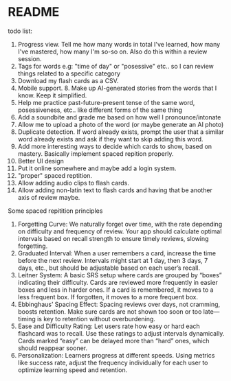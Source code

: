 # README

todo list: 
1. Progress view. Tell me how many words in total I've learned, how many I've mastered, how many I'm so-so on. Also do this within a review session. 
2. Tags for words e.g: "time of day" or "posessive" etc.. so I can review things related to a specific category
1. Download my flash cards as a CSV.
1. Mobile support.
   8. Make up AI-generated stories from the words that I know. Keep it simplified.
9. Help me practice past-future-present tense of the same word, posessiveness, etc.. like different forms of the same thing
10. Add a soundbite and grade me based on how well I pronounce/intonate
11. Allow me to upload a photo of the word (or maybe generate an AI photo)
1. Duplicate detection. If word already exists, prompt the user that a similar word already exists and ask if they want to skip adding this word. 
2. Add more interesting ways to decide which cards to show, based on mastery. Basically implement spaced repition properly. 
3. Better UI design
4. Put it online somewhere and maybe add a login system. 
5. "proper" spaced reptition. 
6. Allow adding audio clips to flash cards. 
7. Allow adding non-latin text to flash cards and having that be another axis of review maybe.

Some spaced repitition principles
1.	Forgetting Curve: We naturally forget over time, with the rate depending on difficulty and frequency of review. Your app should calculate optimal intervals based on recall strength to ensure timely reviews, slowing forgetting.
3.	Graduated Interval: When a user remembers a card, increase the time before the next review. Intervals might start at 1 day, then 3 days, 7 days, etc., but should be adjustable based on each user’s recall.
4.	Leitner System: A basic SRS setup where cards are grouped by “boxes” indicating their difficulty. Cards are reviewed more frequently in easier boxes and less in harder ones. If a card is remembered, it moves to a less frequent box. If forgotten, it moves to a more frequent box.
5.	Ebbinghaus’ Spacing Effect: Spacing reviews over days, not cramming, boosts retention. Make sure cards are not shown too soon or too late—timing is key to retention without overburdening.
6.	Ease and Difficulty Rating: Let users rate how easy or hard each flashcard was to recall. Use these ratings to adjust intervals dynamically. Cards marked “easy” can be delayed more than “hard” ones, which should reappear sooner.
7.	Personalization: Learners progress at different speeds. Using metrics like success rate, adjust the frequency individually for each user to optimize learning speed and retention.
